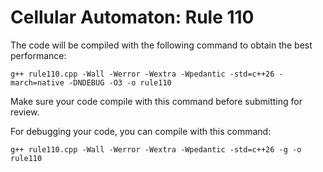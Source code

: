 # Cellular Automaton: Rule 110

The code will be compiled with the following command to obtain the best performance:

```
g++ rule110.cpp -Wall -Werror -Wextra -Wpedantic -std=c++26 -march=native -DNDEBUG -O3 -o rule110
```

Make sure your code compile with this command before submitting for review.

For debugging your code, you can compile with this command:
```
g++ rule110.cpp -Wall -Werror -Wextra -Wpedantic -std=c++26 -g -o rule110
```

